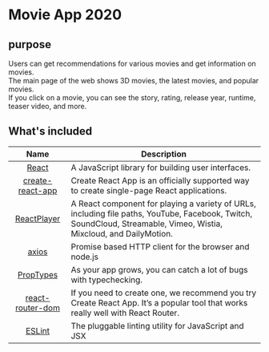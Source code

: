 # Movie App 2020

## purpose
Users can get recommendations for various movies and get information on movies.  
The main page of the web shows 3D movies, the latest movies, and popular movies.  
If you click on a movie, you can see the story, rating, release year, runtime, teaser video, and more.  



## What's included

|               Name               | Description                                        |
| :------------------------------: | -------------------------------------------------- |
| [React](https://ko.reactjs.org/) | A JavaScript library for building user interfaces. |
| [create-react-app](https://create-react-app.dev/docs/getting-started/) | Create React App is an officially supported way to create single-page React applications. |
| [ReactPlayer](https://www.npmjs.com/package/react-player) | A React component for playing a variety of URLs, including file paths, YouTube, Facebook, Twitch, SoundCloud, Streamable, Vimeo, Wistia, Mixcloud, and DailyMotion. |
| [axios](https://joshua1988.github.io/vue-camp/vue/axios.html) | Promise based HTTP client for the browser and node.js|
| [PropTypes](https://ko.reactjs.org/docs/typechecking-with-proptypes.html) | As your app grows, you can catch a lot of bugs with typechecking.|
| [react-router-dom](https://reactrouter.com/web/guides/quick-start) |  If you need to create one, we recommend you try Create React App. It’s a popular tool that works really well with React Router.|
| [ESLint](http://eslint.org/) | The pluggable linting utility for JavaScript and JSX |
